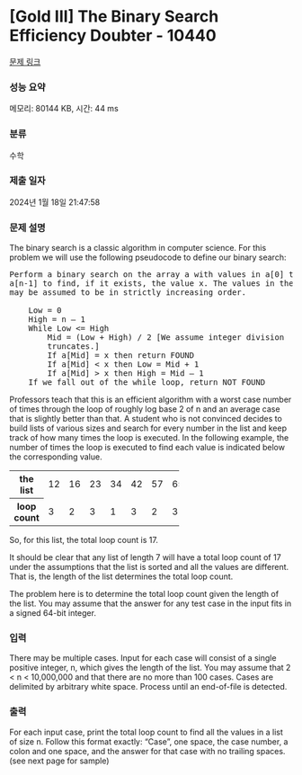 # [Gold III] The Binary Search Efficiency Doubter - 10440 

[문제 링크](https://www.acmicpc.net/problem/10440) 

### 성능 요약

메모리: 80144 KB, 시간: 44 ms

### 분류

수학

### 제출 일자

2024년 1월 18일 21:47:58

### 문제 설명

<p>The binary search is a classic algorithm in computer science. For this problem we will use the following pseudocode to define our binary search:</p>

<pre>Perform a binary search on the array a with values in a[0] through
a[n-1] to find, if it exists, the value x. The values in the array a
may be assumed to be in strictly increasing order.

    Low = 0
    High = n – 1
    While Low <= High
        Mid = (Low + High) / 2 [We assume integer division
        truncates.]
        If a[Mid] = x then return FOUND
        If a[Mid] < x then Low = Mid + 1
        If a[Mid] > x then High = Mid – 1
    If we fall out of the while loop, return NOT_FOUND
</pre>

<p>Professors teach that this is an efficient algorithm with a worst case number of times through the loop of roughly log base 2 of n and an average case that is slightly better than that. A student who is not convinced decides to build lists of various sizes and search for every number in the list and keep track of how many times the loop is executed. In the following example, the number of times the loop is executed to find each value is indicated below the corresponding value.</p>

<table class="table table-bordered" style="width:60%">
	<tbody>
		<tr>
			<th>the list</th>
			<td>12</td>
			<td>16</td>
			<td>23</td>
			<td>34</td>
			<td>42</td>
			<td>57</td>
			<td>65</td>
		</tr>
		<tr>
			<th>loop count</th>
			<td>3</td>
			<td>2</td>
			<td>3</td>
			<td>1</td>
			<td>3</td>
			<td>2</td>
			<td>3</td>
		</tr>
	</tbody>
</table>

<p>So, for this list, the total loop count is 17.</p>

<p>It should be clear that any list of length 7 will have a total loop count of 17 under the assumptions that the list is sorted and all the values are different. That is, the length of the list determines the total loop count.</p>

<p>The problem here is to determine the total loop count given the length of the list. You may assume that the answer for any test case in the input fits in a signed 64-bit integer.</p>

### 입력 

 <p>There may be multiple cases. Input for each case will consist of a single positive integer, n, which gives the length of the list. You may assume that 2 < n < 10,000,000 and that there are no more than 100 cases. Cases are delimited by arbitrary white space. Process until an end-of-file is detected.</p>

### 출력 

 <p>For each input case, print the total loop count to find all the values in a list of size n. Follow this format exactly: “Case”, one space, the case number, a colon and one space, and the answer for that case with no trailing spaces. (see next page for sample)</p>

